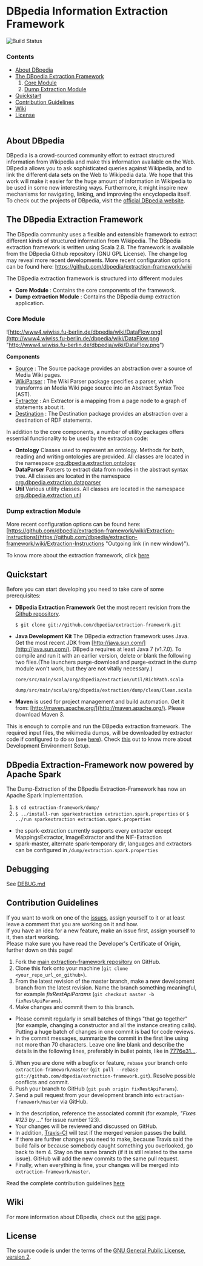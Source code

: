 # DBpedia Information Extraction Framework
![Build Status](https://github.com/dbpedia/extraction-framework/workflows/Java%20CI%20with%20Maven/badge.svg)

### Contents
* [About DBpedia](#about-dbpedia)  
* [The DBpedia Extraction Framework](#the-dbpedia-extraction-framework) <br>
     1. [Core Module](#core-module)
     2. [Dump Extraction Module](#dump-extraction-module)
* [Quickstart](#quickstart)
* [Contribution Guidelines](#contribution-guidelines)
* [Wiki](#wiki)
* [License](#license)<br><br>


## About DBpedia
DBpedia is a crowd-sourced community effort to extract structured information from Wikipedia and make this information available on the Web. DBpedia allows you to ask sophisticated queries against Wikipedia, and to link the different data sets on the Web to Wikipedia data. We hope that this work will make it easier for the huge amount of information in Wikipedia to be used in some new interesting ways. Furthermore, it might inspire new mechanisms for navigating, linking, and improving the encyclopedia itself. <br>
To check out the projects of DBpedia, visit the [official DBpedia website](http://dbpedia.org).

## The DBpedia Extraction Framework

The DBpedia community uses a flexible and extensible framework to extract different kinds of structured information from Wikipedia. The DBpedia extraction framework is written using Scala 2.8. The framework is available from the DBpedia Github repository (GNU GPL License). The change log may reveal more recent developments. More recent configuration options can be found here: https://github.com/dbpedia/extraction-framework/wiki

The DBpedia extraction framework is structured into different modules

* **Core Module** : Contains the core components of the framework.
* **Dump extraction Module** : Contains the DBpedia dump extraction application.

### Core Module


![http://www4.wiwiss.fu-berlin.de/dbpedia/wiki/DataFlow.png](http://www4.wiwiss.fu-berlin.de/dbpedia/wiki/DataFlow.png "http://www4.wiwiss.fu-berlin.de/dbpedia/wiki/DataFlow.png")

<a name="p27582-10"></a>

**Components**

* [Source](http://wiki.dbpedia.org/DeveloperDocumentation/Source?v=bms "Developer Documentation / Source") : The Source package provides an abstraction over a source of Media Wiki pages.
* [WikiParser](http://wiki.dbpedia.org/DeveloperDocumentation/WikiParser?v=hdy "Developer Documentation / Wiki Parser") : The Wiki Parser package specifies a parser, which transforms an Media Wiki page source into an Abstract Syntax Tree (AST).
* [Extractor](http://wiki.dbpedia.org/DeveloperDocumentation/Extractor?v=vqu "Developer Documentation / Extractor") : An Extractor is a mapping from a page node to a graph of statements about it.
* [Destination](http://wiki.dbpedia.org/DeveloperDocumentation/Destination?v=l9g "Developer Documentation / Destination") : The Destination package provides an abstraction over a destination of RDF statements.

<a name="p27582-11"></a>

In addition to the core components, a number of utility packages offers essential functionality to be used by the extraction code:

* **Ontology** Classes used to represent an ontology. Methods for both, reading and writing ontologies are provided. All classes are located in the namespace [org.dbpedia.extraction.ontology](tree/master/core/src/main/scala/org/dbpedia/extraction/ontology)
* **DataParser** Parsers to extract data from nodes in the abstract syntax tree. All classes are located in the namespace [org.dbpedia.extraction.dataparser](tree/master/core/src/main/scala/org/dbpedia/extraction/dataparser)
* **Util** Various utility classes. All classes are located in the namespace [org.dbpedia.extraction.util](tree/master/core/src/main/scala/org/dbpedia/extraction/util)

### Dump extraction Module
More recent configuration options can be found here: [https://github.com/dbpedia/extraction-framework/wiki/Extraction-Instructions](https://github.com/dbpedia/extraction-framework/wiki/Extraction-Instructions "Outgoing link (in new window)").

To know more about the extraction framework, click [here](https://github.com/dbpedia/extraction-framework/wiki/Documentation#h25-3)

## Quickstart 

Before you can start developing you need to take care of some prerequisites:

* **DBpedia Extraction Framework** Get the most recent revision from the [Github repository](https://github.com/dbpedia/extraction-framework).

     `$ git clone git://github.com/dbpedia/extraction-framework.git`
* **Java Development Kit** The DBpedia extraction framework uses Java. Get the most recent JDK from [http://java.sun.com/](http://java.sun.com/). DBpedia requires at least Java 7 (v1.7.0). To compile and run it with an earlier version, delete or blank the following two files.(The launchers purge-download and purge-extract in the dump module won't work, but they are not vitally necessary.)  

    `core/src/main/scala/org/dbpedia/extraction/util/RichPath.scala`

    `dump/src/main/scala/org/dbpedia/extraction/dump/clean/Clean.scala`

* **Maven** is used for project management and build automation. Get it from: [http://maven.apache.org/](http://maven.apache.org/). Please download Maven 3.

This is enough to compile and run the DBpedia extraction framework. The required input files, the wikimedia dumps, will be downloaded by extractor code if configured to do so (see [here](https://github.com/dbpedia/extraction-framework/wiki/Extraction-Instructions)). Check [this](https://github.com/dbpedia/extraction-framework/wiki/Development-Environment-Setup) out to know more about Development Environment Setup. 

## DBpedia Extraction-Framework now powered by Apache Spark
The Dump-Extraction of the DBpedia Extraction-Framework has now an Apache Spark Implementation.
1. `$ cd extraction-framework/dump/`
2. `$ ../install-run sparkextraction extraction.spark.properties` or `$ ../run sparkextraction extraction.spark.properties`
  
  * the spark-extraction currently supports every extractor except MappingsExtractor, ImageExtractor and the NIF-Extraction
  * spark-master, alternate spark-temporary dir, languages and extractors can be configured in `/dump/extraction.spark.properties`

## Debugging

See [DEBUG.md](DEBUG.md)

## Contribution Guidelines

If you want to work on one of the [issues](https://github.com/dbpedia/extraction-framework/issues), assign yourself to it or at least leave a comment that you are working on it and how.  
If you have an idea for a new feature, make an issue first, assign yourself to it, then start working.  
Please make sure you have read the Developer's Certificate of Origin, further down on this page!

1. Fork the [main extraction-framework repository](https://github.com/dbpedia/extraction-framework) on GitHub.
2. Clone this fork onto your machine (`git clone <your_repo_url_on_github>`).
3. From the latest revision of the master branch, make a new development branch from the latest revision. Name the branch something meaningful, for example _fixRestApiParams_ (`git checkout master -b fixRestApiParams`).
4. Make changes and commit them to this branch.
  * Please commit regularly in small batches of things "that go together" (for example, changing a constructor and all the instance creating calls). Putting a huge batch of changes in one commit is bad for code reviews.
  * In the commit messages, summarize the commit in the first line using not more than 70 characters. Leave one line blank and describe the details in the following lines, preferably in bullet points, like in [7776e31...](https://github.com/dbpedia-spotlight/dbpedia-spotlight/commit/7776e314d4363c4254e921998b0165a43782589c).
5. When you are done with a bugfix or feature, `rebase` your branch onto `extraction-framework/master` (`git pull --rebase git://github.com/dbpedia/extraction-framework.git`). Resolve possible conflicts and commit.
6. Push your branch to GitHub (`git push origin fixRestApiParams`).
7. Send a pull request from your development branch into `extraction-framework/master` via GitHub.
  * In the description, reference the associated commit (for example, _"Fixes #123 by ..."_ for issue number 123).
  * Your changes will be reviewed and discussed on GitHub.
  * In addition, [Travis-CI](http://about.travis-ci.org/) will test if the merged version passes the build.
  * If there are further changes you need to make, because Travis said the build fails or because somebody caught something you overlooked, go back to item 4. Stay on the same branch (if it is still related to the same issue). GitHub will add the new commits to the same pull request.
  * Finally, when everything is fine, your changes will be merged into `extraction-framework/master`.
  
Read the complete contribution guidelines [here](https://github.com/dbpedia/extraction-framework/wiki/Contributing) 

## Wiki 
For more information about DBpedia, check out the [wiki](https://github.com/dbpedia/extraction-framework/wiki) page.   

## License

The source code is under the terms of the [GNU General Public License, version 2](http://www.gnu.org/licenses/gpl-2.0.html).

